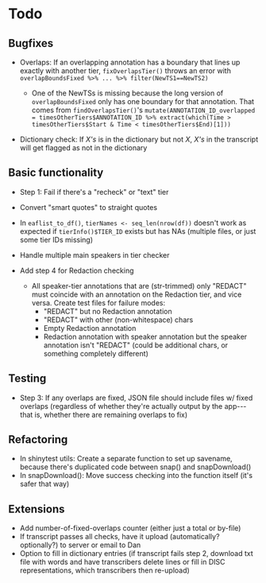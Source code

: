 # Todo

## Bugfixes

- Overlaps: If an overlapping annotation has a boundary that lines up exactly with another tier, `fixOverlapsTier()` throws an error with `overlapBoundsFixed %>% ... %>% filter(NewTS1==NewTS2)`
  - One of the NewTSs is missing because the long version of `overlapBoundsFixed` only has one boundary for that annotation. That comes from `findOverlapsTier()`'s `mutate(ANNOTATION_ID_overlapped = timesOtherTiers$ANNOTATION_ID %>% extract(which(Time > timesOtherTiers$Start & Time < timesOtherTiers$End)[1]))`

- Dictionary check: If _X's_ is in the dictionary but not _X_, _X's_ in the transcript will get flagged as not in the dictionary


## Basic functionality

- Step 1: Fail if there's a "recheck" or "text" tier

- Convert "smart quotes" to straight quotes

- In `eaflist_to_df()`, `tierNames <- seq_len(nrow(df))` doesn't work as expected if `tierInfo()$TIER_ID` exists but has NAs (multiple files, or just some tier IDs missing)

- Handle multiple main speakers in tier checker

- Add step 4 for Redaction checking
  - All speaker-tier annotations that are (str-trimmed) only "REDACT" must coincide with an annotation on the Redaction tier, and vice versa. Create test files for failure modes:
    - "REDACT" but no Redaction annotation
    - "REDACT" with other (non-whitespace) chars
    - Empty Redaction annotation
    - Redaction annotation with speaker annotation but the speaker annotation isn't "REDACT" (could be additional chars, or something completely different)


## Testing

- Step 3: If any overlaps are fixed, JSON file should include files w/ fixed overlaps (regardless of whether they're actually output by the app---that is, whether there are remaining overlaps to fix)


## Refactoring

- In shinytest utils: Create a separate function to set up savename, because there's duplicated code between snap() and snapDownload()
- In snapDownload(): Move success checking into the function itself (it's safer that way)


## Extensions

- Add number-of-fixed-overlaps counter (either just a total or by-file)
- If transcript passes all checks, have it upload (automatically? optionally?) to server or email to Dan
- Option to fill in dictionary entries (if transcript fails step 2, download txt file with words and have transcribers delete lines or fill in DISC representations, which transcribers then re-upload)

